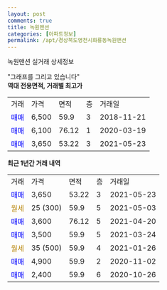 ```yaml
---
layout: post
comments: true
title: 녹원맨션
categories: [아파트정보]
permalink: /apt/경상북도영천시화룡동녹원맨션
---
```


녹원맨션 실거래 상세정보

<script type="text/javascript">
  google.charts.load('current', {'packages':['line', 'corechart']});
  google.charts.setOnLoadCallback(drawChart);

  function drawChart() {
    var data = new google.visualization.DataTable();
    data.addColumn('date', '거래일');
    data.addColumn('number', "매매");
    data.addColumn('number', "전세");
    data.addColumn('number', "전매");

    data.addRows([[new Date(Date.parse("2021-05-23")), 3650, null, null], [new Date(Date.parse("2021-05-03")), null, null, null], [new Date(Date.parse("2021-04-20")), 3600, null, null], [new Date(Date.parse("2021-03-24")), 3500, null, null], [new Date(Date.parse("2021-01-26")), null, null, null], [new Date(Date.parse("2020-11-02")), 4900, null, null], [new Date(Date.parse("2020-10-26")), 2400, null, null]]);

    var options = {
      hAxis: {
        format: 'yyyy/MM/dd'
      },    
      lineWidth: 0,
      pointsVisible: true,    
      title: '최근 1년간 유형별 실거래가 분포',
      legend: { position: 'bottom' }
    };

    var formatter = new google.visualization.NumberFormat({pattern:'###,###'} );
    formatter.format(data, 1);
    formatter.format(data, 2);
    
    setTimeout(function() {
        var chart = new google.visualization.LineChart(document.getElementById('columnchart_material'));
        chart.draw(data, (options));
        document.getElementById('loading').style.display = 'none';
    }, 200);
  }
</script>


<div id="loading" style="z-index:20; display: block; margin-left: 0px">"그래프를 그리고 있습니다"</div>
<div id="columnchart_material" style="width: 95%; margin-left: 0px; display: block"></div>
<!-- contents start -->
<b>역대 전용면적, 거래별 최고가</b>
<table class="sortable">
    <tr>
      <td>거래</td>
      <td>가격</td>
      <td>면적</td>
      <td>층</td>
      <td>거래일</td>
    </tr>
        <tr>
          <td><a style="color: blue">매매</a></td>
          <td>6,500</td>
          <td>59.9</td>
          <td>3</td>
          <td>2018-11-21</td>
        </tr>            <tr>
          <td><a style="color: blue">매매</a></td>
          <td>6,100</td>
          <td>76.12</td>
          <td>1</td>
          <td>2020-03-19</td>
        </tr>            <tr>
          <td><a style="color: blue">매매</a></td>
          <td>3,650</td>
          <td>53.22</td>
          <td>3</td>
          <td>2021-05-23</td>
        </tr>        
    
    
</table>

<b>최근 1년간 거래 내역</b>

<table class="sortable">
    <tr>
      <td>거래</td>
      <td>가격</td>
      <td>면적</td>
      <td>층</td>
      <td>거래일</td>
    </tr>
    <tr>
      <td><a style="color: blue">매매</a></td>
      <td>3,650</td>
      <td>53.22</td>
      <td>3</td>
      <td>2021-05-23</td>
    </tr>          <tr>
      <td><a style="color: darkgoldenrod">월세</a></td>
      <td>25 (300)</td>
      <td>59.9</td>
      <td>5</td>
      <td>2021-05-03</td>
    </tr>          <tr>
      <td><a style="color: blue">매매</a></td>
      <td>3,600</td>
      <td>76.12</td>
      <td>5</td>
      <td>2021-04-20</td>
    </tr>          <tr>
      <td><a style="color: blue">매매</a></td>
      <td>3,500</td>
      <td>59.9</td>
      <td>5</td>
      <td>2021-03-24</td>
    </tr>          <tr>
      <td><a style="color: darkgoldenrod">월세</a></td>
      <td>35 (500)</td>
      <td>59.9</td>
      <td>4</td>
      <td>2021-01-26</td>
    </tr>          <tr>
      <td><a style="color: blue">매매</a></td>
      <td>4,900</td>
      <td>59.9</td>
      <td>2</td>
      <td>2020-11-02</td>
    </tr>          <tr>
      <td><a style="color: blue">매매</a></td>
      <td>2,400</td>
      <td>59.9</td>
      <td>6</td>
      <td>2020-10-26</td>
    </tr>      </table>
<!-- contents end -->    

